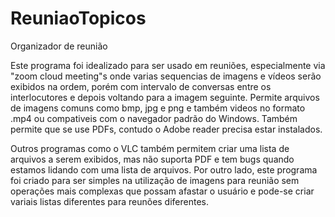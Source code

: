 # ReuniaoTopicos
<p>Organizador de reunião</p>

<p>Este programa foi idealizado para ser usado em reuniões, especialmente via "zoom cloud meeting"s onde varias sequencias de imagens e vídeos serão exibidos na ordem, porém com intervalo de conversas entre os interlocutores e depois voltando para a imagem seguinte. Permite arquivos de imagens comuns como bmp, jpg e png e também videos no formato .mp4 ou compativeis com o navegador padrão do Windows. Também permite que se use PDFs, contudo o Adobe reader precisa estar instalados.</p>
<p>Outros programas como o VLC também permitem criar uma lista de arquivos a serem exibidos, mas não suporta PDF e tem bugs quando estamos lidando com uma lista de arquivos. Por outro lado,  este programa foi criado para ser simples na utilização de imagens para reunião sem operações mais complexas que possam afastar o usuário e pode-se criar variais listas diferentes para reunões diferentes.</p>

